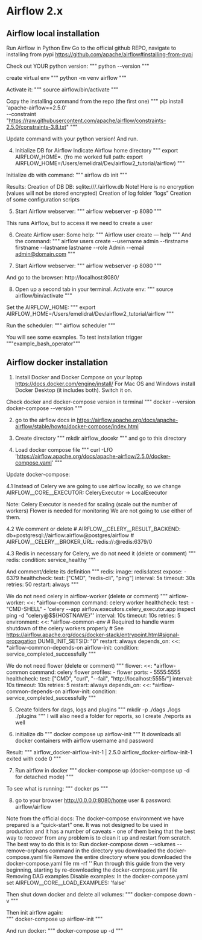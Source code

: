 # Airflow 2.x
## Airflow local installation
Run Airflow in Python Env
Go to the official github REPO, navigate to installing from pypi
https://github.com/apache/airflow#installing-from-pypi 

Check out YOUR python version:
"""
python --version 
"""

 create virtual env
"""
python -m venv airflow
"""

Activate it: """
source airflow/bin/activate
"""

Copy the installing command from the repo (the first one)
"""
pip install 'apache-airflow==2.5.0' \
 --constraint "https://raw.githubusercontent.com/apache/airflow/constraints-2.5.0/constraints-3.8.txt"
"""

Update command with your python version! And run.

4. Initialize DB for Airflow
Indicate Airflow home directory
"""
export AIRFLOW_HOME=.
(fro me worked full path: export AIRFLOW_HOME=/Users/emelidral/Dev/airflow2_tutorial/airflow)
"""

Initialize db with command: 
"""
airflow db init
"""

Results:
Creation of DB DB: sqlite:///./airflow.db Note! Here is no encryption (values will not be stored encrypted)
Creation of log folder “logs”
Creation of some configuration scripts

5.  Start Airflow webserver:
"""
airflow webserver -p 8080
"""

This runs Airflow, but to access it we need to create a user 

6. Create Airflow user:
Some help:
"""
Airflow user create — help
"""
And the command:
"""
airflow users create --username admin --firstname firstname --lastname lastname --role Admin --email admin@domain.com
"""
 
7. Start Airflow webserver:
"""
airflow webserver -p 8080
"""

And go to the browser: http://localhost:8080/

8. Open up a second tab in your terminal.
Activate env:  """
source airflow/bin/activate
"""

Set the AIRFLOW_HOME: 
"""
export AIRFLOW_HOME=/Users/emelidral/Dev/airflow2_tutorial/airflow
"""

Run the scheduler: 
"""
airflow scheduler
"""

You will see some examples.
To test installation trigger  """example_bash_operator"""
## Airflow docker installation
1. Install Docker and Docker Compose on your laptop https://docs.docker.com/engine/install/ 
For Mac OS and Windows install Docker Desktop (it includes both).
Switch it on.

Check docker and docker-compose version in terminal
"""
docker --version
docker-compose --version
"""

2. go to the airflow docs in https://airflow.apache.org/docs/apache-airflow/stable/howto/docker-compose/index.html 

3. Create directory 
"""
mkdir airflow_docekr
"""
and go to this directory

4. Load docker compose file 
"""
 curl -LfO 'https://airflow.apache.org/docs/apache-airflow/2.5.0/docker-compose.yaml'
"""

Update docker-compose:

4.1 Instead of Celery we are going to use airflow locally, so we change  
AIRFLOW__CORE__EXECUTOR: CeleryExecutor -> LocalExecutor

Note: Celery Executor is needed for scaling (scale out the number of workers)
Flower is needed for monitoring
We are not going to use either of them.

4.2 We comment  or delete
    # AIRFLOW__CELERY__RESULT_BACKEND: db+postgresql://airflow:airflow@postgres/airflow
    # AIRFLOW__CELERY__BROKER_URL: redis://:@redis:6379/0

4.3 Redis in necessary for Celery, we do not need it (delete or comment)
"""
    redis:
      condition: service_healthy
"""

 And comment/delete its definition
"""
  redis:
    image: redis:latest
    expose:
      - 6379
    healthcheck:
      test: ["CMD", "redis-cli", "ping"]
      interval: 5s
      timeout: 30s
      retries: 50
    restart: always
"""
 
We do not need celery in airflow-worker (delete or comment)
"""
  airflow-worker:
    <<: *airflow-common
    command: celery worker
    healthcheck:
      test:
        - "CMD-SHELL"
        - 'celery --app airflow.executors.celery_executor.app inspect ping -d "celery@$${HOSTNAME}"'
      interval: 10s
      timeout: 10s
      retries: 5
    environment:
      <<: *airflow-common-env
      # Required to handle warm shutdown of the celery workers properly
      # See https://airflow.apache.org/docs/docker-stack/entrypoint.html#signal-propagation
      DUMB_INIT_SETSID: "0"
    restart: always
    depends_on:
      <<: *airflow-common-depends-on
      airflow-init:
        condition: service_completed_successfully
"""

We do not need flower (delete or comment)
"""
  flower:
    <<: *airflow-common
    command: celery flower
    profiles:
      - flower
    ports:
      - 5555:5555
    healthcheck:
      test: ["CMD", "curl", "--fail", "http://localhost:5555/"]
      interval: 10s
      timeout: 10s
      retries: 5
    restart: always
    depends_on:
      <<: *airflow-common-depends-on
      airflow-init:
        condition: service_completed_successfully
"""

5. Create folders for dags, logs and plugins
"""
mkdir -p ./dags ./logs ./plugins
"""
I will also need a folder for reports, so I create ./reports as well

6. initialize db
"""
docker compose up airflow-init
"""
It downloads all docker containers with airflow username and password

Result:
"""
airflow_docker-airflow-init-1  | 2.5.0
airflow_docker-airflow-init-1 exited with code 0
"""


7. Run airflow in docker
"""
 docker-compose up
(docker-compose up -d for detached mode)
"""

To see what is running: 
"""
docker ps
"""

8. go to your browser
http://0.0.0.0:8080/home
user & password: airflow/airflow

Note from the official docs: The docker-compose environment we have prepared is a “quick-start” one. It was not designed to be used in production and it has a number of caveats - one of them being that the best way to recover from any problem is to clean it up and restart from scratch.
The best way to do this is to:
Run docker-compose down --volumes --remove-orphans command in the directory you downloaded the docker-compose.yaml file
Remove the entire directory where you downloaded the docker-compose.yaml file rm -rf '<DIRECTORY>'
Run through this guide from the very beginning, starting by re-downloading the docker-compose.yaml file
Removing DAG examples
Disable examples:
In the docker-compose.yaml set
AIRFLOW__CORE__LOAD_EXAMPLES: 'false' 

Then shut down docker and delete all volumes:
"""
docker-compose down -v
"""

Then init airflow again:  
"""
docker-compose up airflow-init
"""

And run docker: 
"""
docker-compose up -d
"""

